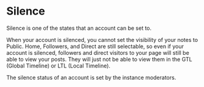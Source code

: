 # Silence

Silence is one of the states that an account can be set to.

When your account is silenced, you cannot set the visibility of your notes to Public.
Home, Followers, and Direct are still selectable, so even if your account is silenced, followers and direct visitors to your page will still be able to view your posts.
They will just not be able to view them in the GTL (Global Timeline) or LTL (Local Timeline).

The silence status of an account is set by the instance moderators.
